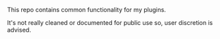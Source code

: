 This repo contains common functionality for my plugins.

It's not really cleaned or documented for public use so, user discretion is advised.
